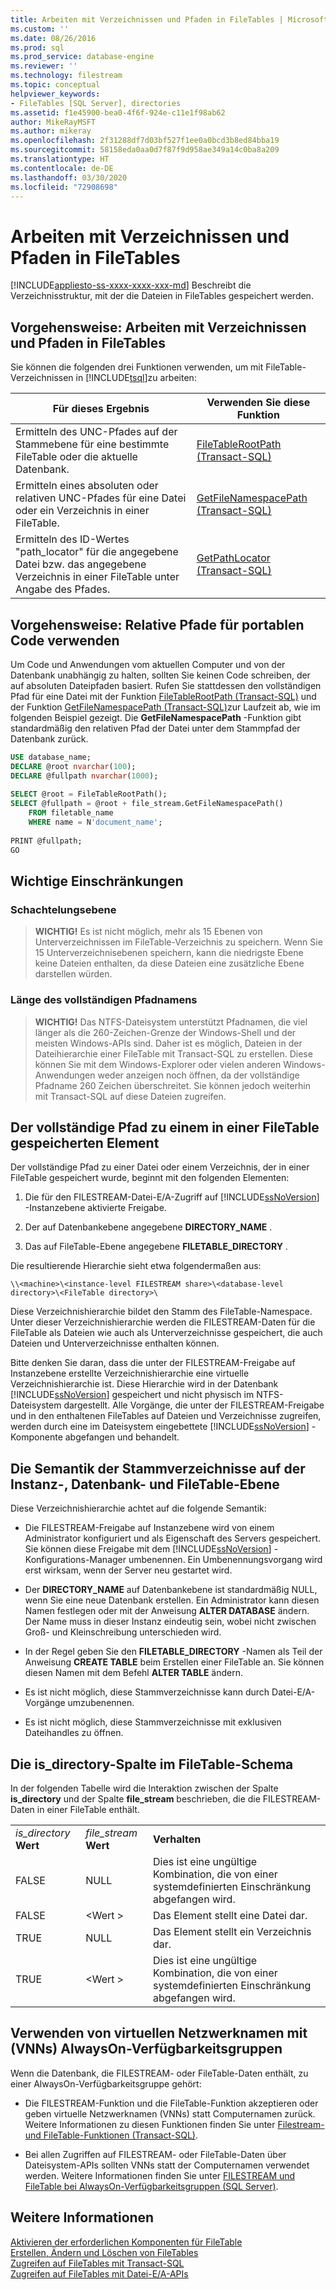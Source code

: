 ```yaml
---
title: Arbeiten mit Verzeichnissen und Pfaden in FileTables | Microsoft-Dokumentation
ms.custom: ''
ms.date: 08/26/2016
ms.prod: sql
ms.prod_service: database-engine
ms.reviewer: ''
ms.technology: filestream
ms.topic: conceptual
helpviewer_keywords:
- FileTables [SQL Server], directories
ms.assetid: f1e45900-bea0-4f6f-924e-c11e1f98ab62
author: MikeRayMSFT
ms.author: mikeray
ms.openlocfilehash: 2f31288df7d03bf527f1ee0a0bcd3b8ed84bba19
ms.sourcegitcommit: 58158eda0aa0d7f87f9d958ae349a14c0ba8a209
ms.translationtype: HT
ms.contentlocale: de-DE
ms.lasthandoff: 03/30/2020
ms.locfileid: "72908698"
---
```

# <a name="work-with-directories-and-paths-in-filetables"></a>Arbeiten mit Verzeichnissen und Pfaden in FileTables
[!INCLUDE[appliesto-ss-xxxx-xxxx-xxx-md](../../includes/appliesto-ss-xxxx-xxxx-xxx-md.md)]
  Beschreibt die Verzeichnisstruktur, mit der die Dateien in FileTables gespeichert werden.  
  
##  <a name="how-to-work-with-directories-and-paths-in-filetables"></a><a name="HowToDirectories"></a> Vorgehensweise: Arbeiten mit Verzeichnissen und Pfaden in FileTables  
 Sie können die folgenden drei Funktionen verwenden, um mit FileTable-Verzeichnissen in [!INCLUDE[tsql](../../includes/tsql-md.md)]zu arbeiten:  
  
|Für dieses Ergebnis|Verwenden Sie diese Funktion|  
|------------------------|-----------------------|  
|Ermitteln des UNC-Pfades auf der Stammebene für eine bestimmte FileTable oder die aktuelle Datenbank.|[FileTableRootPath &#40;Transact-SQL&#41;](../../relational-databases/system-functions/filetablerootpath-transact-sql.md)|  
|Ermitteln eines absoluten oder relativen UNC-Pfades für eine Datei oder ein Verzeichnis in einer FileTable.|[GetFileNamespacePath &#40;Transact-SQL&#41;](../../relational-databases/system-functions/getfilenamespacepath-transact-sql.md)|  
|Ermitteln des ID-Wertes "path_locator" für die angegebene Datei bzw. das angegebene Verzeichnis in einer FileTable unter Angabe des Pfades.|[GetPathLocator &#40;Transact-SQL&#41;](../../relational-databases/system-functions/getpathlocator-transact-sql.md)|  
  
##  <a name="how-to-use-relative-paths-for-portable-code"></a><a name="BestPracticeRelativePaths"></a> Vorgehensweise: Relative Pfade für portablen Code verwenden  
 Um Code und Anwendungen vom aktuellen Computer und von der Datenbank unabhängig zu halten, sollten Sie keinen Code schreiben, der auf absoluten Dateipfaden basiert. Rufen Sie stattdessen den vollständigen Pfad für eine Datei mit der Funktion [FileTableRootPath &#40;Transact-SQL&#41;](../../relational-databases/system-functions/filetablerootpath-transact-sql.md) und der Funktion [GetFileNamespacePath &#40;Transact-SQL&#41;](../../relational-databases/system-functions/getfilenamespacepath-transact-sql.md)zur Laufzeit ab, wie im folgenden Beispiel gezeigt. Die **GetFileNamespacePath** -Funktion gibt standardmäßig den relativen Pfad der Datei unter dem Stammpfad der Datenbank zurück.  
  
```sql  
USE database_name;  
DECLARE @root nvarchar(100);  
DECLARE @fullpath nvarchar(1000);  
  
SELECT @root = FileTableRootPath();  
SELECT @fullpath = @root + file_stream.GetFileNamespacePath()  
    FROM filetable_name  
    WHERE name = N'document_name';  
  
PRINT @fullpath;  
GO  
```  
  
##  <a name="important-restrictions"></a><a name="restrictions"></a> Wichtige Einschränkungen  
  
###  <a name="nesting-level"></a><a name="nesting"></a> Schachtelungsebene  
  
> **WICHTIG!** Es ist nicht möglich, mehr als 15 Ebenen von Unterverzeichnissen im FileTable-Verzeichnis zu speichern. Wenn Sie 15 Unterverzeichnisebenen speichern, kann die niedrigste Ebene keine Dateien enthalten, da diese Dateien eine zusätzliche Ebene darstellen würden.  
  
###  <a name="length-of-full-path-name"></a><a name="fqnlength"></a> Länge des vollständigen Pfadnamens  
  
> **WICHTIG!** Das NTFS-Dateisystem unterstützt Pfadnamen, die viel länger als die 260-Zeichen-Grenze der Windows-Shell und der meisten Windows-APIs sind. Daher ist es möglich, Dateien in der Dateihierarchie einer FileTable mit Transact-SQL zu erstellen. Diese können Sie mit dem Windows-Explorer oder vielen anderen Windows-Anwendungen weder anzeigen noch öffnen, da der vollständige Pfadname 260 Zeichen überschreitet. Sie können jedoch weiterhin mit Transact-SQL auf diese Dateien zugreifen.  
  
##  <a name="the-full-path-to-an-item-stored-in-a-filetable"></a><a name="fullpath"></a> Der vollständige Pfad zu einem in einer FileTable gespeicherten Element  
 Der vollständige Pfad zu einer Datei oder einem Verzeichnis, der in einer FileTable gespeichert wurde, beginnt mit den folgenden Elementen:  
  
1.  Die für den FILESTREAM-Datei-E/A-Zugriff auf [!INCLUDE[ssNoVersion](../../includes/ssnoversion-md.md)] -Instanzebene aktivierte Freigabe.  
  
2.  Der auf Datenbankebene angegebene **DIRECTORY_NAME** .  
  
3.  Das auf FileTable-Ebene angegebene **FILETABLE_DIRECTORY** .  

 Die resultierende Hierarchie sieht etwa folgendermaßen aus:  
  
 `\\<machine>\<instance-level FILESTREAM share>\<database-level directory>\<FileTable directory>\`  
  
 Diese Verzeichnishierarchie bildet den Stamm des FileTable-Namespace. Unter dieser Verzeichnishierarchie werden die FILESTREAM-Daten für die FileTable als Dateien wie auch als Unterverzeichnisse gespeichert, die auch Dateien und Unterverzeichnisse enthalten können.  
  
 Bitte denken Sie daran, dass die unter der FILESTREAM-Freigabe auf Instanzebene erstellte Verzeichnishierarchie eine virtuelle Verzeichnishierarchie ist. Diese Hierarchie wird in der Datenbank [!INCLUDE[ssNoVersion](../../includes/ssnoversion-md.md)] gespeichert und nicht physisch im NTFS-Dateisystem dargestellt. Alle Vorgänge, die unter der FILESTREAM-Freigabe und in den enthaltenen FileTables auf Dateien und Verzeichnisse zugreifen, werden durch eine im Dateisystem eingebettete [!INCLUDE[ssNoVersion](../../includes/ssnoversion-md.md)] -Komponente abgefangen und behandelt.  
  
##  <a name="the-semantics-of-the-root-directories-at-the-instance-database-and-filetable-levels"></a><a name="roots"></a> Die Semantik der Stammverzeichnisse auf der Instanz-, Datenbank- und FileTable-Ebene  
 Diese Verzeichnishierarchie achtet auf die folgende Semantik:  
  
-   Die FILESTREAM-Freigabe auf Instanzebene wird von einem Administrator konfiguriert und als Eigenschaft des Servers gespeichert. Sie können diese Freigabe mit dem [!INCLUDE[ssNoVersion](../../includes/ssnoversion-md.md)] -Konfigurations-Manager umbenennen. Ein Umbenennungsvorgang wird erst wirksam, wenn der Server neu gestartet wird.  
  
-   Der **DIRECTORY_NAME** auf Datenbankebene ist standardmäßig NULL, wenn Sie eine neue Datenbank erstellen. Ein Administrator kann diesen Namen festlegen oder mit der Anweisung **ALTER DATABASE** ändern. Der Name muss in dieser Instanz eindeutig sein, wobei nicht zwischen Groß- und Kleinschreibung unterschieden wird.  
  
-   In der Regel geben Sie den **FILETABLE_DIRECTORY** -Namen als Teil der Anweisung **CREATE TABLE** beim Erstellen einer FileTable an. Sie können diesen Namen mit dem Befehl **ALTER TABLE** ändern.  
  
-   Es ist nicht möglich, diese Stammverzeichnisse kann durch Datei-E/A-Vorgänge umzubenennen.  
  
-   Es ist nicht möglich, diese Stammverzeichnisse mit exklusiven Dateihandles zu öffnen.  
  
##  <a name="the-is_directory-column-in-the-filetable-schema"></a><a name="is_directory"></a> Die is_directory-Spalte im FileTable-Schema  
 In der folgenden Tabelle wird die Interaktion zwischen der Spalte **is_directory** und der Spalte **file_stream** beschrieben, die die FILESTREAM-Daten in einer FileTable enthält.  
  
||||  
|-|-|-|  
|*is_directory* **Wert**|*file_stream* **Wert**|**Verhalten**|  
|FALSE|NULL|Dies ist eine ungültige Kombination, die von einer systemdefinierten Einschränkung abgefangen wird.|  
|FALSE|\<Wert >|Das Element stellt eine Datei dar.|  
|TRUE|NULL|Das Element stellt ein Verzeichnis dar.|  
|TRUE|\<Wert >|Dies ist eine ungültige Kombination, die von einer systemdefinierten Einschränkung abgefangen wird.|  
  
##  <a name="using-virtual-network-names-vnns-with-alwayson-availability-groups"></a><a name="alwayson"></a> Verwenden von virtuellen Netzwerknamen mit (VNNs) AlwaysOn-Verfügbarkeitsgruppen  
 Wenn die Datenbank, die FILESTREAM- oder FileTable-Daten enthält, zu einer AlwaysOn-Verfügbarkeitsgruppe gehört:  
  
-   Die FILESTREAM-Funktion und die FileTable-Funktion akzeptieren oder geben virtuelle Netzwerknamen (VNNs) statt Computernamen zurück. Weitere Informationen zu diesen Funktionen finden Sie unter [Filestream- und FileTable-Funktionen &#40;Transact-SQL&#41;](../../relational-databases/system-functions/filestream-and-filetable-functions-transact-sql.md).  
  
-   Bei allen Zugriffen auf FILESTREAM- oder FileTable-Daten über Dateisystem-APIs sollten VNNs statt der Computernamen verwendet werden. Weitere Informationen finden Sie unter [FILESTREAM und FileTable bei AlwaysOn-Verfügbarkeitsgruppen &#40;SQL Server&#41;](../../database-engine/availability-groups/windows/filestream-and-filetable-with-always-on-availability-groups-sql-server.md).  
  
## <a name="see-also"></a>Weitere Informationen  
 [Aktivieren der erforderlichen Komponenten für FileTable](../../relational-databases/blob/enable-the-prerequisites-for-filetable.md)   
 [Erstellen, Ändern und Löschen von FileTables](../../relational-databases/blob/create-alter-and-drop-filetables.md)   
 [Zugreifen auf FileTables mit Transact-SQL](../../relational-databases/blob/access-filetables-with-transact-sql.md)   
 [Zugreifen auf FileTables mit Datei-E/A-APIs](../../relational-databases/blob/access-filetables-with-file-input-output-apis.md)  
  
  
